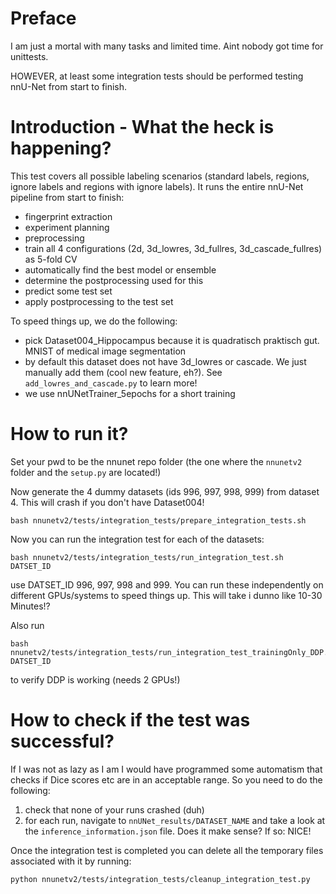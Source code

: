 # Preface

I am just a mortal with many tasks and limited time. Aint nobody got time for unittests.

HOWEVER, at least some integration tests should be performed testing nnU-Net from start to finish.

# Introduction - What the heck is happening?

This test covers all possible labeling scenarios (standard labels, regions, ignore labels and regions with
ignore labels). It runs the entire nnU-Net pipeline from start to finish:

- fingerprint extraction
- experiment planning
- preprocessing
- train all 4 configurations (2d, 3d_lowres, 3d_fullres, 3d_cascade_fullres) as 5-fold CV
- automatically find the best model or ensemble
- determine the postprocessing used for this
- predict some test set
- apply postprocessing to the test set

To speed things up, we do the following:

- pick Dataset004_Hippocampus because it is quadratisch praktisch gut. MNIST of medical image segmentation
- by default this dataset does not have 3d_lowres or cascade. We just manually add them (cool new feature, eh?). See
  `add_lowres_and_cascade.py` to learn more!
- we use nnUNetTrainer_5epochs for a short training

# How to run it?

Set your pwd to be the nnunet repo folder (the one where the `nnunetv2` folder and the `setup.py` are located!)

Now generate the 4 dummy datasets (ids 996, 997, 998, 999) from dataset 4. This will crash if you don't have Dataset004!

```commandline
bash nnunetv2/tests/integration_tests/prepare_integration_tests.sh 
```

Now you can run the integration test for each of the datasets:

```commandline
bash nnunetv2/tests/integration_tests/run_integration_test.sh DATSET_ID
```

use DATSET_ID 996, 997, 998 and 999. You can run these independently on different GPUs/systems to speed things up.
This will take i dunno like 10-30 Minutes!?

Also run

```commandline
bash nnunetv2/tests/integration_tests/run_integration_test_trainingOnly_DDP.sh DATSET_ID
```

to verify DDP is working (needs 2 GPUs!)

# How to check if the test was successful?

If I was not as lazy as I am I would have programmed some automatism that checks if Dice scores etc are in an acceptable
range.
So you need to do the following:

1) check that none of your runs crashed (duh)
2) for each run, navigate to `nnUNet_results/DATASET_NAME` and take a look at the `inference_information.json` file.
   Does it make sense? If so: NICE!

Once the integration test is completed you can delete all the temporary files associated with it by running:

```commandline
python nnunetv2/tests/integration_tests/cleanup_integration_test.py
```